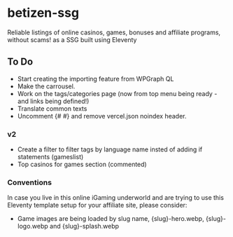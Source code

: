 # betizen-ssg

Reliable listings of online casinos, games, bonuses and affiliate programs, without scams! as a SSG built using Eleventy

## To Do

-   Start creating the importing feature from WPGraph QL
-   Make the carrousel.
-   Work on the tags/categories page (now from top menu being ready -and links being defined!)
-   Translate common texts
-   Uncomment {# <meta name="robots" content="index,follow" /> #} and remove vercel.json noindex header.

### v2

-   Create a filter to filter tags by language name insted of adding if statements (gameslist)
-   Top casinos for games section (commented)

### Conventions

In case you live in this online iGaming underworld and are trying to use this Eleventy template setup for your affiliate site, please consider:

-   Game images are being loaded by slug name, {slug}-hero.webp, {slug}-logo.webp and {slug}-splash.webp
